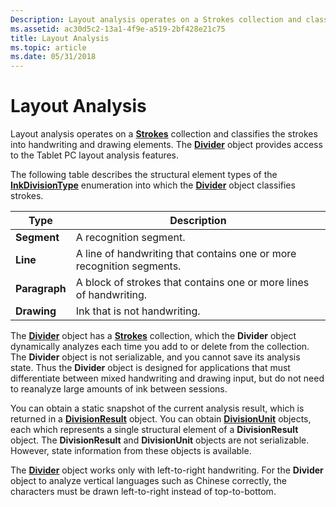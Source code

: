 ```yaml
---
Description: Layout analysis operates on a Strokes collection and classifies the strokes into handwriting and drawing elements. The Divider object provides access to the Tablet PC layout analysis features.
ms.assetid: ac30d5c2-13a1-4f9e-a519-2bf428e21c75
title: Layout Analysis
ms.topic: article
ms.date: 05/31/2018
---
```


# Layout Analysis

Layout analysis operates on a [**Strokes**](https://msdn.microsoft.com/library/ms703293(v=VS.85).aspx) collection and classifies the strokes into handwriting and drawing elements. The [**Divider**](inkdivider-class.md) object provides access to the Tablet PC layout analysis features.

The following table describes the structural element types of the [**InkDivisionType**](https://msdn.microsoft.com/library/ms694985(v=VS.85).aspx) enumeration into which the [**Divider**](inkdivider-class.md) object classifies strokes.



| Type          | Description                                                                      |
|---------------|----------------------------------------------------------------------------------|
| **Segment**   | A recognition segment.<br/>                                                |
| **Line**      | A line of handwriting that contains one or more recognition segments.<br/> |
| **Paragraph** | A block of strokes that contains one or more lines of handwriting.<br/>    |
| **Drawing**   | Ink that is not handwriting.<br/>                                          |



 

The [**Divider**](inkdivider-class.md) object has a [**Strokes**](https://msdn.microsoft.com/library/ms703293(v=VS.85).aspx) collection, which the **Divider** object dynamically analyzes each time you add to or delete from the collection. The **Divider** object is not serializable, and you cannot save its analysis state. Thus the **Divider** object is designed for applications that must differentiate between mixed handwriting and drawing input, but do not need to reanalyze large amounts of ink between sessions.

You can obtain a static snapshot of the current analysis result, which is returned in a [**DivisionResult**](/windows/desktop/api/msinkaut15/nn-msinkaut15-iinkdivisionresult) object. You can obtain [**DivisionUnit**](/windows/desktop/api/msinkaut15/nn-msinkaut15-iinkdivisionunit) objects, each which represents a single structural element of a **DivisionResult** object. The **DivisionResult** and **DivisionUnit** objects are not serializable. However, state information from these objects is available.

The [**Divider**](inkdivider-class.md) object works only with left-to-right handwriting. For the **Divider** object to analyze vertical languages such as Chinese correctly, the characters must be drawn left-to-right instead of top-to-bottom.

 

 





